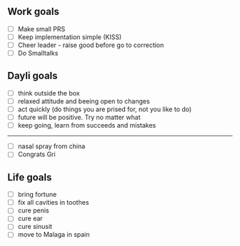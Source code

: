 ## Work goals

- [ ] Make small PRS
- [ ] Keep implementation simple (KISS)
- [ ] Cheer leader - raise good before go to correction
- [ ] Do Smalltalks

## Dayli goals

- [ ] think outside the box
- [ ] relaxed attitude and beeing open to changes
- [ ] act quickly (do things you are prised for, not you like to do)
- [ ] future will be positive. Try no matter what
- [ ] keep going, learn from succeeds and mistakes

----

- [ ] nasal spray from china
- [ ] Congrats Gri 

## Life goals

- [ ] bring fortune
- [ ] fix all cavities in toothes
- [ ] cure penis
- [ ] cure ear
- [ ] cure sinusit
- [ ] move to Malaga in spain
